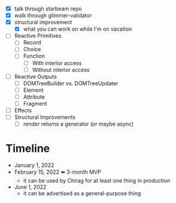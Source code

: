 - [x] talk through starbeam repo
- [x] walk through glimmer-validator
- [x] structural improvement
  - [x] what you can work on while I'm on vacation
- [ ] Reactive Primitives
  - [ ] Record
  - [ ] Choice
  - [ ] Function
    - [ ] With interior access
    - [ ] Without interior access
- [ ] Reactive Outputs
  - [ ] DOMTreeBuilder vs. DOMTreeUpdater
  - [ ] Element
  - [ ] Attribute
  - [ ] Fragment
- [ ] Effects
- [ ] Structural Improvements
  - [ ] render returns a generator (or maybe async)

# Timeline

- January 1, 2022
- February 15, 2022 ⬅️ 3-month MVP
  - it can be used by Chirag for at least one thing in production
- June 1, 2022
  - it can be advertised as a general-purpose thing
